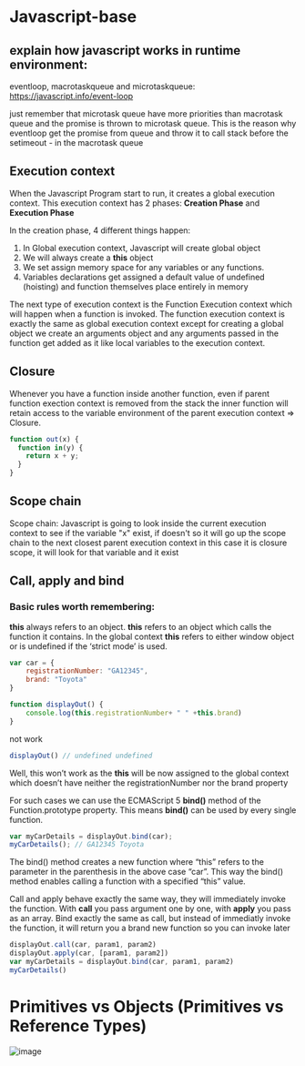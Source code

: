 # Javascript-base

## explain how javascript works in runtime environment:
eventloop, macrotaskqueue and microtaskqueue: https://javascript.info/event-loop

just remember that microtask queue have more priorities than macrotask queue
and the promise is thrown to microtask queue. This is the reason why eventloop get the promise from queue and throw it to call stack before the setimeout - in the macrotask queue

## Execution context

When the Javascript Program start to run, it creates a global execution context. This execution context has 2 phases: **Creation Phase** and **Execution Phase**

In the creation phase, 4 different things happen:

1. In Global execution context, Javascript will create global object
2. We will always create a **this** object
3. We set assign memory space for any variables or any functions.
4. Variables declarations get assigned a default value of undefined (hoisting) and function themselves place entirely in memory

The next type of execution context is the Function Execution context which will happen when a function is invoked. The function execution context is exactly the same as global execution context except for creating a global object we create an arguments object and any arguments passed in the function get added as it like local variables to the execution context.

## Closure

Whenever you have a function inside another function, even if parent function exection context is removed from the stack the inner function will retain access to the variable environment of the parent execution context => Closure.

```javascript
function out(x) {
  function in(y) {
    return x + y;
  }
}
```

## Scope chain

Scope chain: Javascript is going to look inside the current execution context to see if the variable "x" exist, if doesn't so it will go up the scope chain to the next closest parent execution context in this case it is closure scope, it will look for that variable and it exist

## Call, apply and bind

### Basic rules worth remembering:
**this** always refers to an object.
**this** refers to an object which calls the function it contains.
In the global context **this** refers to either window object or is undefined if the ‘strict mode’ is used.

```javascript
var car = { 
    registrationNumber: "GA12345",
    brand: "Toyota"
}

function displayOut() {
    console.log(this.registrationNumber+ " " +this.brand)
}
```

not work
```javascript
displayOut() // undefined undefined
```

Well, this won’t work as the **this** will be now assigned to the global context which doesn’t have neither the registrationNumber nor the brand property

For such cases we can use the ECMAScript 5 **bind()** method of the Function.prototype property. This means **bind()** can be used by every single function.
```javascript
var myCarDetails = displayOut.bind(car); 
myCarDetails(); // GA12345 Toyota
```

The bind() method creates a new function where “this” refers to the parameter in the parenthesis in the above case “car”. This way the bind() method enables calling a function with a specified “this” value.

Call and apply behave exactly the same way, they will immediately invoke the function. With **call** you pass argument one by one, with **apply** you pass as an array.
Bind exactly the same as call, but instead of immediatly invoke the function, it will return you a brand new function so you can invoke later

```javascript
displayOut.call(car, param1, param2)
displayOut.apply(car, [param1, param2])
var myCarDetails = displayOut.bind(car, param1, param2)
myCarDetails()
```
# Primitives vs Objects (Primitives vs Reference Types)
![image](/images/primitive_reference.png)